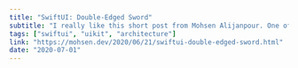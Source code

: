 ```yaml
---
title: "SwiftUI: Double-Edged Sword"
subtitle: "I really like this short post from Mohsen Alijanpour. One of the many benefits of migrating to SwiftUI from the world of UIKit, which assumes we will build using the MVC pattern, is that SwiftUI is architecure-less. That is, SwiftUI doesn't assume what architectural pattern we will use when building. Here, Mohsen highlights this freedom, while also reminding us that such freedom comes at the cost of more responsibility."
tags: ["swiftui", "uikit", "architecture"]
link: "https://mohsen.dev/2020/06/21/swiftui-double-edged-sword.html"
date: "2020-07-01"
---
```

